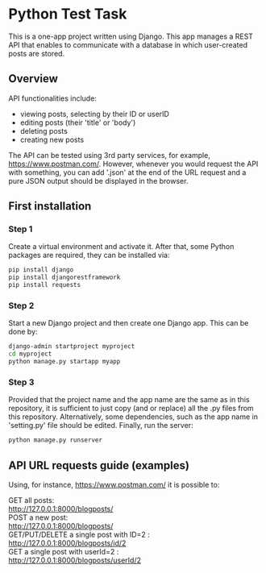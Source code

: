 # Python Test Task
This is a one-app project written using Django. This app manages a REST API that enables to communicate with a database in which user-created posts are stored.   

## Overview
API functionalities include:
* viewing posts, selecting by their ID or userID
* editing posts (their 'title' or 'body')
* deleting posts
* creating new posts

The API can be tested using 3rd party services, for example, https://www.postman.com/.
However, whenever you would request the API with something, you can add '.json' at the end of the URL request and a pure JSON output should be displayed in the browser.

## First installation
### Step 1
Create a virtual environment and activate it. After that, some Python packages are required, they can be installed via:
```bash
pip install django
pip install djangorestframework
pip install requests 
```
### Step 2
Start a new Django project and then create one Django app. This can be done by:
```bash
django-admin startproject myproject
cd myproject
python manage.py startapp myapp
```
### Step 3
Provided that the project name and the app name are the same as in this repository, it is sufficient to just copy (and or replace) all the .py files from this repository. Alternatively, some dependencies, such as the app name in 'setting.py' file should be edited. Finally, run the server:
```bash
python manage.py runserver
```

## API URL requests guide (examples)
Using, for instance, https://www.postman.com/ it is possible to: 

GET all posts: \
http://127.0.0.1:8000/blogposts/ \
POST a new post: \
http://127.0.0.1:8000/blogposts/ \
GET/PUT/DELETE a single post with ID=2 : \
http://127.0.0.1:8000/blogposts/id/2 \
GET a single post with userId=2 : \
http://127.0.0.1:8000/blogposts/userId/2
